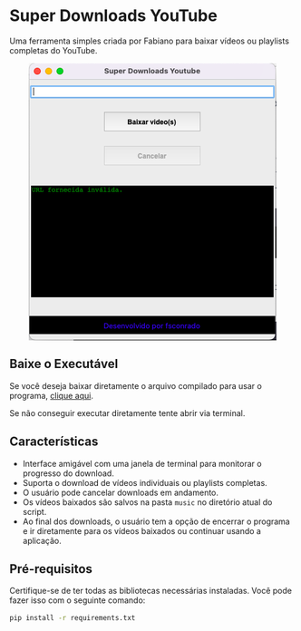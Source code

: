 # Super Downloads YouTube

Uma ferramenta simples criada por Fabiano para baixar vídeos ou playlists completas do YouTube. 

<div style="display: flex; justify-content: center;">
  <img src="tela.png" alt="Screenshot do App"/>
</div>


## Baixe o Executável

Se você deseja baixar diretamente o arquivo compilado para usar o programa, [clique aqui](https://github.com/fsconrado/baixarvideoyoutube/raw/main/dist/baixarvideoyoutube).

Se não conseguir executar diretamente tente abrir via terminal.


## Características

- Interface amigável com uma janela de terminal para monitorar o progresso do download.
- Suporta o download de vídeos individuais ou playlists completas.
- O usuário pode cancelar downloads em andamento.
- Os vídeos baixados são salvos na pasta `music` no diretório atual do script.
- Ao final dos downloads, o usuário tem a opção de encerrar o programa e ir diretamente para os vídeos baixados ou continuar usando a aplicação.

## Pré-requisitos

Certifique-se de ter todas as bibliotecas necessárias instaladas. Você pode fazer isso com o seguinte comando:

```bash
pip install -r requirements.txt

